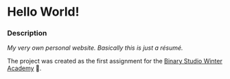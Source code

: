 # Hello World!

### Description

_My very own personal website. Basically this is just a résumé._

The project was created as the first assignment for the [Binary Studio Winter Academy](https://academy.binary-studio.com/ua/) :rocket:.

